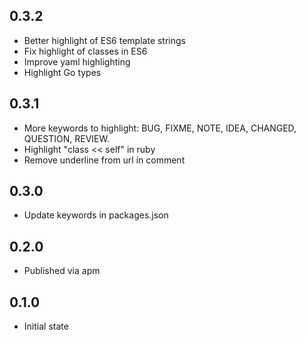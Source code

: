 ## 0.3.2
* Better highlight of ES6 template strings
* Fix highlight of classes in ES6
* Improve yaml highlighting
* Highlight Go types

## 0.3.1
* More keywords to highlight: BUG, FIXME, NOTE, IDEA, CHANGED, QUESTION, REVIEW.
* Highlight "class << self" in ruby
* Remove underline from url in comment

## 0.3.0
* Update keywords in packages.json

## 0.2.0
* Published via apm

## 0.1.0
* Initial state
